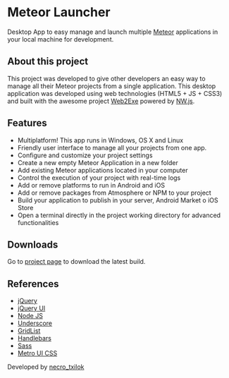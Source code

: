 # Meteor Launcher
Desktop App to easy manage and launch multiple [Meteor](https://www.meteor.com/) applications in your local machine for development.

## About this project
This project was developed to give other developers an easy way to manage all their Meteor projects from a single application.
This desktop application was developed using web technologies (HTML5 + JS + CSS3) and built with the awesome project [Web2Exe](https://github.com/jyapayne/Web2Executable) powered by [NW.js](https://github.com/nwjs/nw.js).

## Features

- Multiplatform! This app runs in Windows, OS X and Linux
- Friendly user interface to manage all your projects from one app.
- Configure and customize your project settings
- Create a new empty Meteor Application in a new folder
- Add existing Meteor applications located in your computer
- Control the execution of your project with real-time logs
- Add or remove platforms to run in Android and iOS
- Add or remove packages from Atmosphere or NPM to your project
- Build your application to publish in your server, Android Market o iOS Store
- Open a terminal directly in the project working directory for advanced functionalities

## Downloads
Go to [project page](http://necrotxilok.github.io/meteor-launcher/) to download the latest build.

## References
- [jQuery](https://jquery.com/)
- [jQuery UI](https://jqueryui.com/)
- [Node JS](https://nodejs.org/)
- [Underscore](http://underscorejs.org/)
- [GridList](https://github.com/uberVU/grid)
- [Handlebars](http://handlebarsjs.com/)
- [Sass](http://sass-lang.com/)
- [Metro UI CSS](https://metroui.org.ua/)


Developed by [necro_txilok](https://github.com/necrotxilok)
